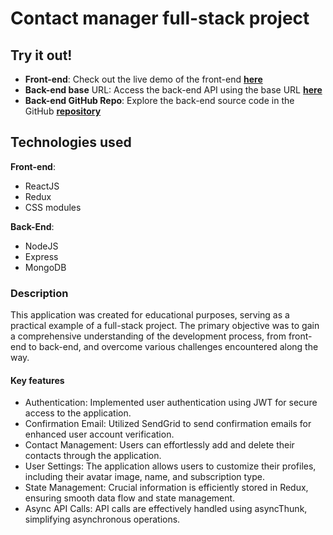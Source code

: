 # Contact manager full-stack project

## Try it out!

- **Front-end**: Check out the live demo of the front-end
  [**here**](https://maromaua.github.io/contacts-manager/#)
- **Back-end base** URL: Access the back-end API using the base URL
  [**here**](https://backend-practice-zs48.onrender.com)
- **Back-end GitHub Repo**: Explore the back-end source code in the GitHub
  [**repository**](https://github.com/maromaUA/backend_practice)

## Technologies used

**Front-end**:

- ReactJS
- Redux
- CSS modules

**Back-End**:

- NodeJS
- Express
- MongoDB

### Description

This application was created for educational purposes, serving as a practical
example of a full-stack project. The primary objective was to gain a
comprehensive understanding of the development process, from front-end to
back-end, and overcome various challenges encountered along the way.

#### Key features

- Authentication: Implemented user authentication using JWT for secure access to
  the application.
- Confirmation Email: Utilized SendGrid to send confirmation emails for enhanced
  user account verification.
- Contact Management: Users can effortlessly add and delete their contacts
  through the application.
- User Settings: The application allows users to customize their profiles,
  including their avatar image, name, and subscription type.
- State Management: Crucial information is efficiently stored in Redux, ensuring
  smooth data flow and state management.
- Async API Calls: API calls are effectively handled using asyncThunk,
  simplifying asynchronous operations.
